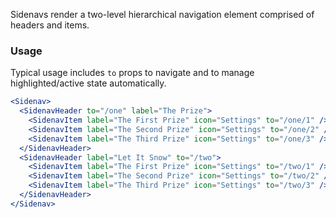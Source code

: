 Sidenavs render a two-level hierarchical navigation element comprised of headers and items.

### Usage

Typical usage includes `to` props to navigate and to manage highlighted/active state automatically.

```jsx
<Sidenav>
  <SidenavHeader to="/one" label="The Prize">
    <SidenavItem label="The First Prize" icon="Settings" to="/one/1" />
    <SidenavItem label="The Second Prize" icon="Settings" to="/one/2" />
    <SidenavItem label="The Third Prize" icon="Settings" to="/one/3" />
  </SidenavHeader>
  <SidenavHeader label="Let It Snow" to="/two">
    <SidenavItem label="The First Prize" icon="Settings" to="/two/1" />
    <SidenavItem label="The Second Prize" icon="Settings" to="/two/2" />
    <SidenavItem label="The Third Prize" icon="Settings" to="/two/3" />
  </SidenavHeader>
</Sidenav>
```
